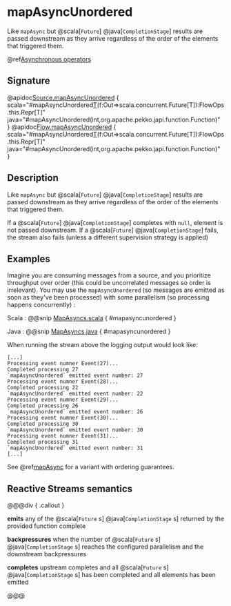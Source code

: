 # mapAsyncUnordered

Like `mapAsync` but @scala[`Future`] @java[`CompletionStage`] results are passed downstream as they arrive regardless of the order of the elements that triggered them.

@ref[Asynchronous operators](../index.md#asynchronous-operators)

## Signature

@apidoc[Source.mapAsyncUnordered](Source) { scala="#mapAsyncUnordered[T](parallelism:Int)(f:Out=&gt;scala.concurrent.Future[T]):FlowOps.this.Repr[T]" java="#mapAsyncUnordered(int,org.apache.pekko.japi.function.Function)" }
@apidoc[Flow.mapAsyncUnordered](Flow) { scala="#mapAsyncUnordered[T](parallelism:Int)(f:Out=&gt;scala.concurrent.Future[T]):FlowOps.this.Repr[T]" java="#mapAsyncUnordered(int,org.apache.pekko.japi.function.Function)" }


## Description

Like `mapAsync` but @scala[`Future`] @java[`CompletionStage`] results are passed downstream as they arrive regardless of the order of the elements
that triggered them.

If a @scala[`Future`] @java[`CompletionStage`] completes with `null`, element is not passed downstream.
If a @scala[`Future`] @java[`CompletionStage`] fails, the stream also fails (unless a different supervision strategy is applied)

## Examples

Imagine you are consuming messages from a source, and you prioritize throughput over order (this could be uncorrelated messages so order is irrelevant). You may use the `mapAsyncUnordered` (so messages are emitted as soon as they've been processed) with some parallelism (so processing happens concurrently)  :

Scala
:   @@snip [MapAsyncs.scala](/akka-docs/src/test/scala/docs/stream/operators/sourceorflow/MapAsyncs.scala) { #mapasyncunordered }

Java
:   @@snip [MapAsyncs.java](/akka-docs/src/test/java/jdocs/stream/operators/sourceorflow/MapAsyncs.java) { #mapasyncunordered }

When running the stream above the logging output would look like:

```
[...]
Processing event numner Event(27)...
Completed processing 27
`mapAsyncUnordered` emitted event number: 27
Processing event numner Event(28)...
Completed processing 22
`mapAsyncUnordered` emitted event number: 22
Processing event numner Event(29)...
Completed processing 26
`mapAsyncUnordered` emitted event number: 26
Processing event numner Event(30)...
Completed processing 30
`mapAsyncUnordered` emitted event number: 30
Processing event numner Event(31)...
Completed processing 31
`mapAsyncUnordered` emitted event number: 31
[...]
``` 

See @ref[mapAsync](mapAsync.md#examples) for a variant with ordering guarantees.

## Reactive Streams semantics

@@@div { .callout }

**emits** any of the @scala[`Future` s] @java[`CompletionStage` s] returned by the provided function complete

**backpressures** when the number of @scala[`Future` s] @java[`CompletionStage` s] reaches the configured parallelism and the downstream backpressures

**completes** upstream completes and all @scala[`Future` s] @java[`CompletionStage` s] has been completed  and all elements has been emitted

@@@

